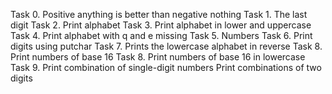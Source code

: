 Task 0. Positive anything is better than negative nothing
Task 1. The last digit
Task 2. Print alphabet
Task 3. Print alphabet in lower and uppercase
Task 4. Print alphabet with q and e missing
Task 5. Numbers
Task 6. Print digits using putchar
Task 7. Prints the lowercase alphabet in reverse
Task 8. Print numbers of base 16
Task 8. Print numbers of base 16 in lowercase
Task 9. Print combination of single-digit numbers
Print combinations of two digits
